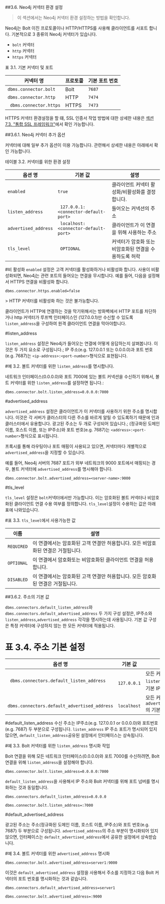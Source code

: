 ##3.6. Neo4j 커넥터 환경 설정 

> 이 섹션에서는 Neo4j 커넥터 환경 설정하는 방법을 확인합니다. 

Neo4j는 Bolt 이진 프로토콜이나 HTTP/HTTPS를 사용해 클라이언트를 서포트 합니다. 기본적으로 3 종류의 Neo4j 커넥터가 있습니다. 

+ ```bolt``` 커넥터
+ ```http``` 커넥터
+ ```https``` 커넥터


표 3.1. 기본 커넥터 및 포트

 | 커넥터 명                   | 프로토콜 | 기본 포트 번호 |
| --------------------------- | -------- | -------------- |
| ```dbms.connector.bolt```   | Bolt     | ```7687```     |
| ```dbms.connector.http```   | HTTP     | ```7474```     |
| ``` dbms.connector.https``` | HTTPS    | ```7473```     |



HTTPS 커넥터 환경설정을 할 떄, SSL 인증서 작업 방법에 대한 상세한 내용은 [섹션 7.3. "통합 SSL 프레임워크"]("https://neo4j.com/docs/operations-manual/current/security/ssl-framework/")에서 확인 가능합니다. 


##3.6.1. Neo4j 커넥터 추가 옵션 

커넥터에 대해 일부 추가 옵션이 이용 가능합니다. 관련해서 상세한 내용은 아래에서 확인 가능합니다. 


테이블 3.2. 커넥터를 위한 환경 설정

| 옵션 명                  | 기본 값                                   | 설명                                                   |
| ------------------------ | ----------------------------------------- | ------------------------------------------------------ |
| ```enabled```            | ```true```                                | 클라이언트 커넥터 활성화/비활성화를 결정합니다.        |
| ```listen_address```     | ``` 127.0.0.1:<connector-default-port>``` | 들어오는 커넥션의 주소                                 |
| ```advertised_address``` | ``` localhost:<connector-default-port>``` | 클라이언트가 이 연결을 위해 사용하는 주소              |
| ```tls_level```          | ``` OPTIONAL```                           | 커넥터가 암호화 또는 비암호화된 연결을 수용하도록 허락 |



#비 활성화 
```enabled``` 설정은 고객 커넥터를 활성화하거나 비활성화 합니다. 사용이 비활성화되면, Neo4j는 관련 포트의 들어오는 연결을 무시합니다. 예를 들어, 다음을 설정해서 HTTPS 연결을 비활성화 합니다.  

```dbms.connector.https.enabled=false```

<span class="glyphicon glyphicon-info-sign" aria-hidden="true"></span> > HTTP 커넥터를 비활성화 하는 것은 불가능합니다. 

클라이언트가 HTTP에 연결하는 것을 막기위해서는 방화벽에서 HTTP 포트를 차단하거나 http 커넥터가 루프백 인터페이스인 (127.0.0.1)만 수신할 수 있도록 ```listen_address```을 구성하여 원격 클라이언트 연결을 막아야합니다. 


#listen_address

```listen_address``` 설정은 Neo4j가 들어오는 연결에 어떻게 응답하는지 살펴봅니다. 이것은 두 가지 요소로 구성됩니다.; IP 주소(e.g. 127.0.0.1 또는 0.0.0.0)과 포트 번호(e.g. 7687)는 ```<ip-address>:<port-number>```형식으로 표현됩니다.

#예 3.2. 볼트 커넥터를 위한 ```listen_address```를 명시합니다. 

네트워크 인터페이스(0.0.0.0)와 포트 7000에 있는 볼트 커넥션을 수신하기 위해서, 볼트 커넥터를 위한 ```listen_address```를 설정하면 됩니다.:

```
dbms.connector.bolt.listen_address=0.0.0.0:7000
```

#advertised_address

```advertised_address``` 설정은 클라이언트가 이 커넥터를 사용하기 위한 주소를 명시합니다. 이것은 각 서버가 클러스터의 다른 주소를 바르게 알릴 수 있도록하기 때문에 인과 클러스터에서 유용합니다. 광고된 주소는 두 개로 구성되어 있습니다.; (정규화된 도메인 이름, 호스트 이름, 또는 IP주소)와 포트 번호(e.g. 7687)는 ```<address>:<port-number>```형식으로 표시됩니다.


프록시를 통해 라우팅이나 포트 매핑이 사용되고 있으면, 커넥터마다 개별적으로 ```advertised_address```을 지정할 수 있습니다. 


예를 들어, Neo4j 서버의 7687 포트가 외부 네트워크의 9000 포트에서 매핑되는 경우, 볼트 커넥터에 ```advertised_address```를 명시해야 합니다. 

```
dbms.connector.bolt.advertised_address=<server-name>:9000
```

#tls_level

```tls_level``` 설정은 ```bolt```커넥터에서만 가능합니다. 이는 암호화된 볼트 커넥터나 비암호화된 클라이언트 연결 수용 여부를 정의합니다. ```tls_level```설정이 수용하는 값은 아래 표에 나와있습니다.


#표 3.3. ```tls_level```에서 사용가능한 값


| 이름           | 설명                                                         |
| -------------- | ------------------------------------------------------------ |
| ```REQUIRED``` | 이 연결에서는 암호화된 고객 연결만 허용합니다. 모든 비암호화된 연결은 거절됩니다. |
| ```OPTIONAL``` | 이 연결에서 암호화또는 비암호화된 클라이언트 연결을 허용합니다. |
| ```DISABLED``` | 이 연결에서는 암호화된 고객 연결만 허용합니다. 모든 암호화된 연결은 거절됩니다. |



##3.6.2. 주소의 기본 값

```dbms.connectors.default_listen_address```와 ```dbms.connectors.default_advertised_address``` 두 가지 구성 설정은, IP주소와 ```listen_address```,```advertised_address``` 각각을 명시하는데 사용됩니다. 기본 값 구성은 특정 커넥터에 구성하지 않는 한 모든 커넥터에 적용됩니다. 

# 표 3.4. 주소 기본 설정

| 옵션 명                                           | 기본 값          | 설명                                              |
| ------------------------------------------------- | ---------------- | ------------------------------------------------- |
| ``` dbms.connectors.default_listen_address```     | ``` 127.0.0.1``` | 모든 커넥터 ``` listen_address```의 기본 IP 주소  |
| ``` dbms.connectors.default_advertised_address``` | ``` localhost``` | 모든 커넥터 ``` advertised_address```의 기본 주소 |



#default_listen_address
수신 주소는  IP주소(e.g. 127.0.0.1 or 0.0.0.0)와 포트번호 (e.g. 7687) 두 부분으로 구성됩니다. ```listen_address``` IP 주소 포트가 명시되어 있지많으면, ```default_listen_address```공유된 설정에서 인터페이스는 상속됩니다.

#예 3.3. Bolt 커넥터를 위한 ```listen_address``` 명시화 작업


Bolt 연결을 위해 모든 네트워크 인터페이스(0.0.0.0)와 포트 7000를 수신하려면, Bolt 연결을 위해 ```listen_address```을 설정해야 합니다. 

```dbms.connector.bolt.listen_address=0.0.0.0:7000```

```default_listen_address```을 사용해서 IP 주소와 Bolt 커넥터를 위해 포트 넘버를 명시화하는 것과 동일합니다. 

```
dbms.connectors.default_listen_address=0.0.0.0

dbms.connector.bolt.listen_address=:7000
```


#default_advertised_address

광고된 주소는 주소(정규화된 도메인 이름, 호스트 이름, IP주소)와 포트 번호(e.g. 7687) 두 부분으로 구성됩니다. ```advertised_address```의 주소 부분이 명시화되어 있지 않으면, 인터페이스는 ```default_advertised_address```에서 공유한 설정에서 상속받습니다. 

#예 3.4. 볼트 커넥터를 위한 ```advertised_address``` 명시화

```dbms.connector.bolt.advertised_address=server1:9000```

이것은 ```default_advertised_address``` 설정을 사용해서 주소를 지정하고 다음 Bolt 커넥터의 포트 번호를 명시화하는 것과 같습니다. 
 

```
dbms.connectors.default_advertised_address=server1

dbms.connector.bolt.advertised_address=:9000
```